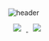 ###

<!--
**Ina-dang/Ina-dang** is a ✨ _special_ ✨ repository because its `README.md` (this file) appears on your GitHub profile.

Here are some ideas to get you started:

- 🔭 I’m currently working on ...
- 🌱 I’m currently learning ...
- 👯 I’m looking to collaborate on ...
- 🤔 I’m looking for help with ...
- 💬 Ask me about ...
- 📫 How to reach me: ...
- 😄 Pronouns: ...
- ⚡ Fun fact: ...
-->

![header](https://capsule-render.vercel.app/api?type=waving&color=timeGradient&height=350&section=header&text=Ina-dang&fontSize=90&&animation=fadeIn&fontColor=FFFFFF)

<a href="https://instagram.com/h_owo_ld">
    <img 
        src="http://img.shields.io/badge/-Instagram-blueviolet?style=flat&logo=Instagram&link=https://instagram.com/h_owo_ld/"
        style="height : auto; margin-left : 10px; margin-right : 10px;"/>
</a>
<a href="https://blog.naver.com/howold0917">
    <img 
        src="http://img.shields.io/badge/-NaverBlog-deepgreen?style=flat&logo=NGINX&link=https://blog.naver.com/howold0917/"
        style="height : auto; margin-left : 10px; margin-right : 10px;"/>
</a>
